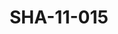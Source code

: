 ---
pid: SHA-11-015
title: SHA-11-015
language: ar
original_label: 
rights: شرحبيل احمد
location_of_original: شرحبيل احمد
photographer_or_studio: 
scanned_from: photograph 15.7 by 20.6
_date: '1966'
location: اثيوبيا، اديس ابابا
description: استقبال فرقة هرامبي في المطار مع الاسد
additional_notes: 
permission_display: 'yes'
on_server: 'no'
on_website: 'no'
permalink: /photopages/ar/SHA-11-015
layout: photo-page
---